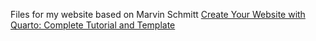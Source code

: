 Files for my website based on Marvin Schmitt [Create Your Website with Quarto: Complete Tutorial and Template](https://www.marvinschmitt.com/blog/website-tutorial-quarto/#css-flavors)
